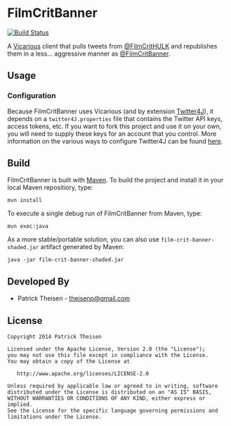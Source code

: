 FilmCritBanner
==============

[![Build Status](https://travis-ci.org/theisenp/film-crit-banner.png?branch=master)](https://travis-ci.org/theisenp/film-crit-banner)

A [Vicarious][1] client that pulls tweets from [@FilmCritHULK][2] and republishes them in a less... aggressive manner as [@FilmCritBanner][3].

Usage
-----

### Configuration ###

Because FilmCritBanner uses Vicarious (and by extension [Twitter4J][4]), it depends on a `twitter4J.properties` file that contains the Twitter API keys, access tokens, etc. If you want to fork this project and use it on your own, you will need to supply these keys for an account that you control. More information on the various ways to configure Twitter4J can be found [here][5].


Build
-----

FilmCritBanner is built with [Maven][6]. To build the project and install it in your local Maven repositiory, type:

	mvn install

To execute a single debug run of FilmCritBanner from Maven, type:

	mvn exec:java
	
As a more stable/portable solution, you can also use `film-crit-banner-shaded.jar` artifact generated by Maven:

	java -jar film-crit-banner-shaded.jar

Developed By
------------

* Patrick Theisen - <theisenp@gmail.com>

License
-------

    Copyright 2014 Patrick Theisen

    Licensed under the Apache License, Version 2.0 (the "License");
    you may not use this file except in compliance with the License.
    You may obtain a copy of the License at

       http://www.apache.org/licenses/LICENSE-2.0

    Unless required by applicable law or agreed to in writing, software
    distributed under the License is distributed on an "AS IS" BASIS,
    WITHOUT WARRANTIES OR CONDITIONS OF ANY KIND, either express or implied.
    See the License for the specific language governing permissions and
    limitations under the License.


[1]: https://github.com/theisenp/vicarious
[2]: https://twitter.com/FilmCritHULK
[3]: https://twitter.com/FilmCritBanner
[4]: http://twitter4j.org/en/index.html
[5]: http://twitter4j.org/en/configuration.html
[6]: http://maven.apache.org/